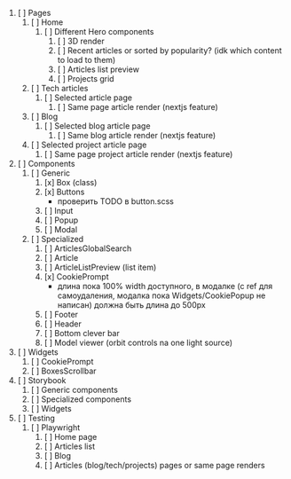 1. [ ] Pages
   1. [ ] Home
      1. [ ] Different Hero components
         1. [ ] 3D render
         2. [ ] Recent articles or sorted by popularity? (idk which content to load to them)
         3. [ ] Articles list preview
         4. [ ] Projects grid
   2. [ ] Tech articles
      1. [ ] Selected article page
         1. [ ] Same page article render (nextjs feature)
   3. [ ] Blog
      1. [ ] Selected blog article page
         1. [ ] Same blog article render (nextjs feature)
   4. [ ] Selected project article page
      1. [ ] Same page project article render (nextjs feature)
2. [ ] Components
   1. [ ] Generic
      1. [x] Box (class)
      2. [x] Buttons
         - проверить TODO в button.scss
      3. [ ] Input
      4. [ ] Popup
      5. [ ] Modal
   2. [ ] Specialized
      1. [ ] ArticlesGlobalSearch
      2. [ ] Article
      3. [ ] ArticleListPreview (list item)
      4. [x] CookiePrompt
         - длина пока 100% width доступного, в модалке (с ref для самоудаления, модалка пока Widgets/CookiePopup не написан) должна быть длина до 500px
      5. [ ] Footer
      6. [ ] Header
      7. [ ] Bottom clever bar
      8. [ ] Model viewer (orbit controls na one light source)
3. [ ] Widgets
   1. [ ] CookiePrompt
   2. [ ] BoxesScrollbar
4. [ ] Storybook
   1. [ ] Generic components
   2. [ ] Specialized components
   3. [ ] Widgets
5. [ ] Testing
   1. [ ] Playwright
      1. [ ] Home page
      2. [ ] Articles list
      3. [ ] Blog
      4. [ ] Articles (blog/tech/projects) pages or same page renders
